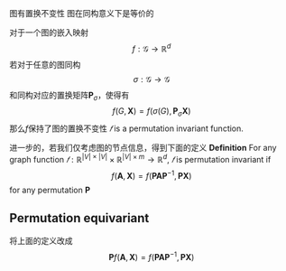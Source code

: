 图有置换不变性
图在同构意义下是等价的

对于一个图的嵌入映射
$$
f: \mathcal{G} \to \mathbb{R}^d
$$
若对于任意的图同构
$$
\sigma: \mathcal{G} \to \mathcal{G}
$$
和同构对应的置换矩阵$\mathbf{P}_\sigma$，使得有
$$
f(G,\mathbf{X}) = f(\sigma(G), \mathbf{P}_\sigma\mathbf{X})
$$
那么$f$保持了图的置换不变性
$𝑓$ is a permutation invariant function.

进一步的，若我们仅考虑图的节点信息，得到下面的定义
**Definition** For any graph function $𝑓: \mathbb{R}^{|V|\times |V|} \times\mathbb{R}^{|V|\times m} \to \mathbb{R}^d$, $𝑓$ is permutation invariant if 
$$
f(\mathbf{A}, \mathbf{X}) = f(\mathbf{P}\mathbf{A}\mathbf{P}^{-1}, \mathbf{P}\mathbf{X})
$$
for any permutation $\mathbf{P}$

## Permutation equivariant
将上面的定义改成
$$
\mathbf{P}f(\mathbf{A}, \mathbf{X}) = f(\mathbf{P}\mathbf{A}\mathbf{P}^{-1}, \mathbf{P}\mathbf{X})
$$
